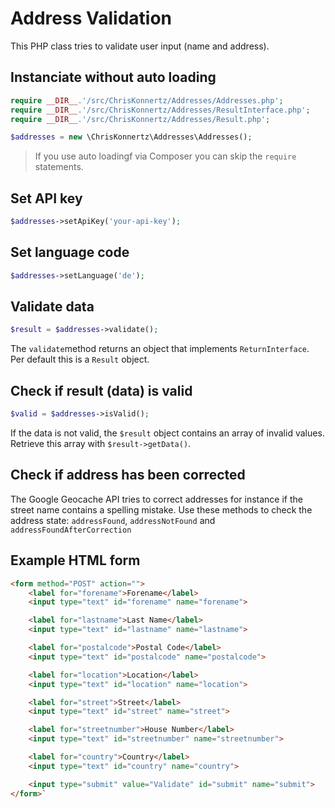 # Address Validation

This PHP class tries to validate user input (name and address).

## Instanciate without auto loading

```php
require __DIR__.'/src/ChrisKonnertz/Addresses/Addresses.php';
require __DIR__.'/src/ChrisKonnertz/Addresses/ResultInterface.php';
require __DIR__.'/src/ChrisKonnertz/Addresses/Result.php';

$addresses = new \ChrisKonnertz\Addresses\Addresses();
```

> If you use auto loadingf via Composer you can skip the `require` statements.

## Set API key

```php
$addresses->setApiKey('your-api-key');
```

## Set language code

```php
$addresses->setLanguage('de');
```

## Validate data

```php
$result = $addresses->validate();
```

The `validate`method returns an object that implements `ReturnInterface`. Per default this is a `Result` object.

## Check if result (data) is valid

```php
$valid = $addresses->isValid();
```

If the data is not valid, the `$result` object contains an array of invalid values.
Retrieve this array with `$result->getData()`.

## Check if address has been corrected

The Google Geocache API tries to correct addresses for instance if the street name contains a spelling mistake.
Use these methods to check the address state: `addressFound`, `addressNotFound` and `addressFoundAfterCorrection`

## Example HTML form

```html
<form method="POST" action="">
    <label for="forename">Forename</label>
    <input type="text" id="forename" name="forename">

    <label for="lastname">Last Name</label>
    <input type="text" id="lastname" name="lastname">

    <label for="postalcode">Postal Code</label>
    <input type="text" id="postalcode" name="postalcode">

    <label for="location">Location</label>
    <input type="text" id="location" name="location">

    <label for="street">Street</label>
    <input type="text" id="street" name="street">

    <label for="streetnumber">House Number</label>
    <input type="text" id="streetnumber" name="streetnumber">

    <label for="country">Country</label>
    <input type="text" id="country" name="country">

    <input type="submit" value="Validate" id="submit" name="submit">
</form>`
```
